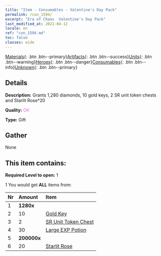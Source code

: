 ```yaml
---
title: "Item - Consumables - Valentine's Day Pack"
permalink: /con_1594/
excerpt: "Era of Chaos  Valentine's Day Pack"
last_modified_at: 2021-04-12
locale: en
ref: "con_1594.md"
toc: false
classes: wide
---
```

 [Materials](/Items/){: .btn .btn--primary}[Artifacts](/Items/Artifacts/){: .btn .btn--success}[Units](/Items/Units/){: .btn .btn--warning}[Heroes](/Items/Heroes/){: .btn .btn--danger}[Consumables](/Items/Consumables/){: .btn .btn--info}[Unknown](/Items/Unknown/){: .btn .btn--primary}

## Details
 **Description:** Grants 1,280 diamonds, 10 gold keys, 2 SR unit token chests and Starlit Rose*20

 **Quality:** <span style="color: #DA70D6">OK</span>

 **Type:** Gift

## Gather

  None

## This item contains:

 **Required Level to open:** 1

 1 You would get **ALL** items  from:

  | Nr | Amount |     Item    |
  |:---|:-------|:------------|
  | 1 |  **1280x** | <i class="fas fa-gem"/> |  | 
  | 2 | 10 | [Gold Key](/Items/con_783/) | 
  | 3 | 2 | [SR Unit Token Chest](/Items/con_1597/) | 
  | 4 | 30 | [Large EXP Potion](/Items/con_702/) | 
  | 5 |  **200000x** | <i class="fas fa-coins"/> |  | 
  | 6 | 20 | [Starlit Rose](/Items/con_812/) | 
